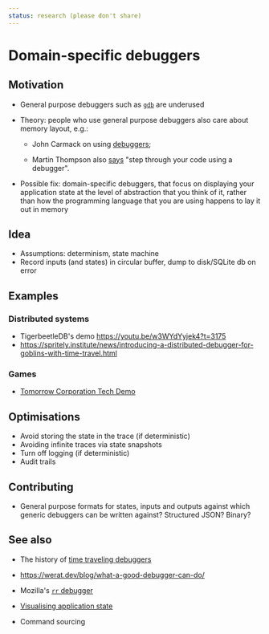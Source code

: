 ```yaml
---
status: research (please don't share)
---
```


# Domain-specific debuggers

## Motivation

* General purpose debuggers such as [`gdb`](https://www.sourceware.org/gdb/) are underused

* Theory: people who use general purpose debuggers also care about memory layout, e.g.:

  - John Carmack on using
  [debuggers](https://www.youtube.com/watch?v=tzr7hRXcwkw);

  - Martin Thompson also [says](https://youtu.be/1KRYH75wgy4?t=411) "step
    through your code using a debugger".

* Possible fix: domain-specific debuggers, that focus on displaying your
  application state at the level of abstraction that you think of it, rather
  than how the programming language that you are using happens to lay it out in
  memory

## Idea

* Assumptions: determinism, state machine
* Record inputs (and states) in circular buffer, dump to disk/SQLite db on error

## Examples

### Distributed systems

* TigerbeetleDB's demo https://youtu.be/w3WYdYyjek4?t=3175
* https://spritely.institute/news/introducing-a-distributed-debugger-for-goblins-with-time-travel.html

### Games

* [Tomorrow Corporation Tech Demo](https://www.youtube.com/watch?v=72y2EC5fkcE)

## Optimisations

* Avoid storing the state in the trace (if deterministic)
* Avoiding infinite traces via state snapshots
* Turn off logging (if deterministic)
* Audit trails

## Contributing

* General purpose formats for states, inputs and outputs against which generic
  debuggers can be written against? Structured JSON? Binary?

## See also

* The history of [time traveling
  debuggers](http://jakob.engbloms.se/archives/1564)
* https://werat.dev/blog/what-a-good-debugger-can-do/

* Mozilla's [`rr` debugger](https://github.com/rr-debugger/rr)

* [Visualising application state](https://youtu.be/-HhI3BEIqWw?t=1199)

* Command sourcing

